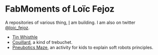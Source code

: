 FabMoments of Loïc Fejoz
========================

A repositories of various thing, [I](http://www.fejoz.net) am building.
I am also on twitter [@loic_fejoz](https://twitter.com/loic_fejoz).

* [Tin Whisthle](tinwhistle)
* [Couillard](couillard), a kind of trebuchet.
* [Pneubotics Maze](pneubotics-maze), an activity for kids to explain soft robots principles.